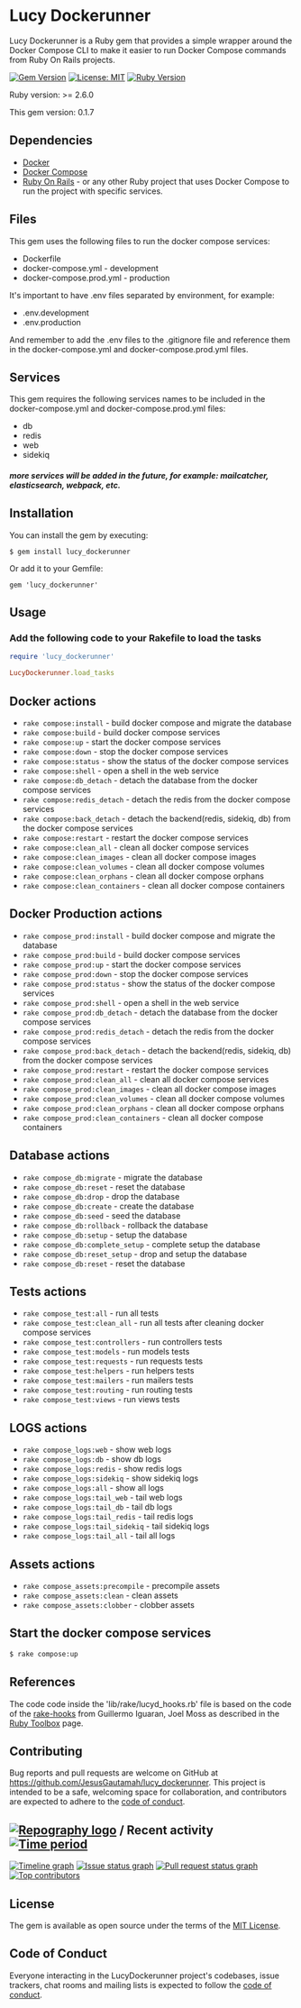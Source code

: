 # Lucy Dockerunner

Lucy Dockerunner is a Ruby gem that provides a simple wrapper around the Docker Compose CLI to make it easier to run Docker Compose commands from Ruby On Rails projects.

[![Gem Version](https://badge.fury.io/rb/lucy_dockerunner.svg)](https://badge.fury.io/rb/lucy_dockerunner)
[![License: MIT](https://img.shields.io/badge/License-MIT-yellow.svg)](https://opensource.org/licenses/MIT)
[![Ruby Version](https://img.shields.io/badge/Ruby-2.6.0%2B-blue.svg)](https://www.ruby-lang.org/en/)

Ruby version: >= 2.6.0

This gem version: 0.1.7

## Dependencies

* [Docker](https://www.docker.com/)
* [Docker Compose](https://docs.docker.com/compose/)
* [Ruby On Rails](https://rubyonrails.org/) - or any other Ruby project that uses Docker Compose to run the project with specific services.

## Files
This gem uses the following files to run the docker compose services:

- Dockerfile
- docker-compose.yml - development
- docker-compose.prod.yml - production

It's important to have .env files separated by environment, for example:
- .env.development
- .env.production

And remember to add the .env files to the .gitignore file and reference them in the docker-compose.yml and docker-compose.prod.yml files.

## Services
This gem requires the following services names to be included in the docker-compose.yml and docker-compose.prod.yml files:
 <!-- db - redis - web - sidekiq -->
* db
* redis
* web
* sidekiq

##### more services will be added in the future, for example: mailcatcher, elasticsearch, webpack, etc.
## Installation

You can install the gem by executing:

    $ gem install lucy_dockerunner

Or add it to your Gemfile:

    gem 'lucy_dockerunner'

## Usage

### Add the following code to your Rakefile to load the tasks
````ruby
require 'lucy_dockerunner'

LucyDockerunner.load_tasks
````

## Docker actions
* `rake compose:install` - build docker compose and migrate the database
* `rake compose:build` - build docker compose services
* `rake compose:up` - start the docker compose services
* `rake compose:down` - stop the docker compose services
* `rake compose:status` - show the status of the docker compose services
* `rake compose:shell` - open a shell in the web service
* `rake compose:db_detach` - detach the database from the docker compose services
* `rake compose:redis_detach` - detach the redis from the docker compose services
* `rake compose:back_detach` - detach the backend(redis, sidekiq, db) from the docker compose services
* `rake compose:restart` - restart the docker compose services
* `rake compose:clean_all` - clean all docker compose services
* `rake compose:clean_images` - clean all docker compose images
* `rake compose:clean_volumes` - clean all docker compose volumes
* `rake compose:clean_orphans` - clean all docker compose orphans
* `rake compose:clean_containers` - clean all docker compose containers

## Docker Production actions

* `rake compose_prod:install` - build docker compose and migrate the database
* `rake compose_prod:build` - build docker compose services
* `rake compose_prod:up` - start the docker compose services
* `rake compose_prod:down` - stop the docker compose services
* `rake compose_prod:status` - show the status of the docker compose services
* `rake compose_prod:shell` - open a shell in the web service
* `rake compose_prod:db_detach` - detach the database from the docker compose services
* `rake compose_prod:redis_detach` - detach the redis from the docker compose services
* `rake compose_prod:back_detach` - detach the backend(redis, sidekiq, db) from the docker compose services
* `rake compose_prod:restart` - restart the docker compose services
* `rake compose_prod:clean_all` - clean all docker compose services
* `rake compose_prod:clean_images` - clean all docker compose images
* `rake compose_prod:clean_volumes` - clean all docker compose volumes
* `rake compose_prod:clean_orphans` - clean all docker compose orphans
* `rake compose_prod:clean_containers` - clean all docker compose containers

## Database actions
* `rake compose_db:migrate` - migrate the database
* `rake compose_db:reset` - reset the database
* `rake compose_db:drop` - drop the database
* `rake compose_db:create` - create the database
* `rake compose_db:seed` - seed the database
* `rake compose_db:rollback` - rollback the database
* `rake compose_db:setup` - setup the database
* `rake compose_db:complete_setup` - complete setup the database
* `rake compose_db:reset_setup` - drop and setup the database
* `rake compose_db:reset` - reset the database

## Tests actions
* `rake compose_test:all` - run all tests
* `rake compose_test:clean_all` - run all tests after cleaning docker compose services
* `rake compose_test:controllers` - run controllers tests
* `rake compose_test:models` - run models tests
* `rake compose_test:requests` - run requests tests
* `rake compose_test:helpers` - run helpers tests
* `rake compose_test:mailers` - run mailers tests
* `rake compose_test:routing` - run routing tests
* `rake compose_test:views` - run views tests

## LOGS actions
* `rake compose_logs:web` - show web logs
* `rake compose_logs:db` - show db logs
* `rake compose_logs:redis` - show redis logs
* `rake compose_logs:sidekiq` - show sidekiq logs
* `rake compose_logs:all` - show all logs
* `rake compose_logs:tail_web` - tail web logs
* `rake compose_logs:tail_db` - tail db logs
* `rake compose_logs:tail_redis` - tail redis logs
* `rake compose_logs:tail_sidekiq` - tail sidekiq logs
* `rake compose_logs:tail_all` - tail all logs

## Assets actions
* `rake compose_assets:precompile` - precompile assets
* `rake compose_assets:clean` - clean assets
* `rake compose_assets:clobber` - clobber assets


## Start the docker compose services
````bash
$ rake compose:up
````

## References
The code code inside the 'lib/rake/lucyd_hooks.rb' file is based on the code of the [rake-hooks](https://github.com/guillermo/rake-hooks) from Guillermo Iguaran, Joel Moss as described in the [Ruby Toolbox](https://www.ruby-toolbox.com/projects/rake-hooks) page.
## Contributing

Bug reports and pull requests are welcome on GitHub at https://github.com/JesusGautamah/lucy_dockerunner. This project is intended to be a safe, welcoming space for collaboration, and contributors are expected to adhere to the [code of conduct](https://github.com/JesusGautamah/lucy_dockerunner/blob/master/CODE_OF_CONDUCT.md).


## [![Repography logo](https://images.repography.com/logo.svg)](https://repography.com) / Recent activity [![Time period](https://images.repography.com/33522702/JesusGautamah/lucy_dockerunner/recent-activity/7YfytFwl78FgWgAtJeO7jReo0y6GD6YPifcYNBxOxaE/yhI9H3pCZlEkfuvJLU9LC32UBu1c8k5toFvgUDmttdM_badge.svg)](https://repography.com)
[![Timeline graph](https://images.repography.com/33522702/JesusGautamah/lucy_dockerunner/recent-activity/7YfytFwl78FgWgAtJeO7jReo0y6GD6YPifcYNBxOxaE/yhI9H3pCZlEkfuvJLU9LC32UBu1c8k5toFvgUDmttdM_timeline.svg)](https://github.com/JesusGautamah/lucy_dockerunner/commits)
[![Issue status graph](https://images.repography.com/33522702/JesusGautamah/lucy_dockerunner/recent-activity/7YfytFwl78FgWgAtJeO7jReo0y6GD6YPifcYNBxOxaE/yhI9H3pCZlEkfuvJLU9LC32UBu1c8k5toFvgUDmttdM_issues.svg)](https://github.com/JesusGautamah/lucy_dockerunner/issues)
[![Pull request status graph](https://images.repography.com/33522702/JesusGautamah/lucy_dockerunner/recent-activity/7YfytFwl78FgWgAtJeO7jReo0y6GD6YPifcYNBxOxaE/yhI9H3pCZlEkfuvJLU9LC32UBu1c8k5toFvgUDmttdM_prs.svg)](https://github.com/JesusGautamah/lucy_dockerunner/pulls)
[![Top contributors](https://images.repography.com/33522702/JesusGautamah/lucy_dockerunner/recent-activity/7YfytFwl78FgWgAtJeO7jReo0y6GD6YPifcYNBxOxaE/yhI9H3pCZlEkfuvJLU9LC32UBu1c8k5toFvgUDmttdM_users.svg)](https://github.com/JesusGautamah/lucy_dockerunner/graphs/contributors)



## License

The gem is available as open source under the terms of the [MIT License](https://opensource.org/licenses/MIT).

## Code of Conduct

Everyone interacting in the LucyDockerunner project's codebases, issue trackers, chat rooms and mailing lists is expected to follow the [code of conduct](https://github.com/JesusGautamah/lucy_dockerunner/blob/master/CODE_OF_CONDUCT.md).
